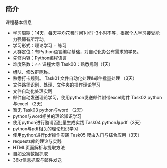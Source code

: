 ﻿## 简介

课程基本信息
- 学习周期：14天，每天平均花费时间1小时-3小时不等，根据个人学习接受能力强弱有所浮动。
- 学习形式：理论学习 + 练习
- 人群定位：有Python语言编程基础，对自动化办公有需求的学员。
- 先修内容：Python编程语言
- 难度系数：⭐⭐
课程大纲
Task00：熟悉规则（1天）
- 组队、修改群昵称。
- 熟悉打卡规则。
Task01 文件自动化处理&邮件批量处理 （3天）
- 文件路径识别、处理、文件夹的操作理论学习
- 文件自动化处理实践
- 邮件自动发送理论学习，使用python发送邮件附带excel附件
Task02 python与excel （2天）
- 暂无
Task03 python与word （2天）
- python与word相关的理论知识学习
- 使用python进行邀请函批量生成实践
Task04  python与pdf（3天）
- python与pdf相关的理论知识学习
- 使用python进行pdf操作实践
Task05  爬虫入门与综合应用（3天）
- requests库的理论与实践
- HTML页面解析与提取方法
- 自如公寓数据抓取
- 36kr信息抓取与邮件发送
